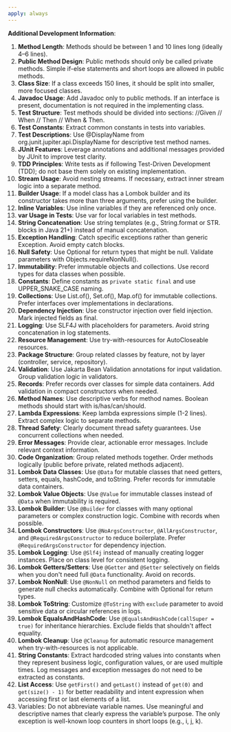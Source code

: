 ```yaml
---
apply: always
---
```


**Additional Development Information**:

1. **Method Length**: Methods should be between 1 and 10 lines long (ideally 4–6 lines).
2. **Public Method Design**: Public methods should only be called private methods. Simple if-else statements and short
   loops are allowed in public methods.
3. **Class Size**: If a class exceeds 150 lines, it should be split into smaller, more focused classes.
4. **Javadoc Usage**: Add Javadoc only to public methods. If an interface is present, documentation is not required in
   the implementing class.
5. **Test Structure**: Test methods should be divided into sections: //Given // When // Then // When & Then.
6. **Test Constants**: Extract common constants in tests into variables.
7. **Test Descriptions**: Use @DisplayName from org.junit.jupiter.api.DisplayName for descriptive test method names.
8. **JUnit Features**: Leverage annotations and additional messages provided by JUnit to improve test clarity.
9. **TDD Principles**: Write tests as if following Test-Driven Development (TDD); do not base them solely on existing
   implementation.
10. **Stream Usage**: Avoid nesting streams. If necessary, extract inner stream logic into a separate method.
11. **Builder Usage**: If a model class has a Lombok builder and its constructor takes more than three arguments, prefer
    using the builder.
12. **Inline Variables**: Use inline variables if they are referenced only once.
13. **var Usage in Tests**: Use var for local variables in test methods.
14. **String Concatenation**: Use string templates (e.g., String.format or STR. blocks in Java 21+) instead of manual
    concatenation.
15. **Exception Handling**: Catch specific exceptions rather than generic Exception. Avoid empty catch blocks.
16. **Null Safety**: Use Optional for return types that might be null. Validate parameters with
    Objects.requireNonNull().
17. **Immutability**: Prefer immutable objects and collections. Use record types for data classes when possible.
18. **Constants**: Define constants as `private static final` and use UPPER_SNAKE_CASE naming.
19. **Collections**: Use List.of(), Set.of(), Map.of() for immutable collections. Prefer interfaces over implementations
    in declarations.
20. **Dependency Injection**: Use constructor injection over field injection. Mark injected fields as final.
21. **Logging**: Use SLF4J with placeholders for parameters. Avoid string concatenation in log statements.
22. **Resource Management**: Use try-with-resources for AutoCloseable resources.
23. **Package Structure**: Group related classes by feature, not by layer (controller, service, repository).
24. **Validation**: Use Jakarta Bean Validation annotations for input validation. Group validation logic in validators.
25. **Records**: Prefer records over classes for simple data containers. Add validation in compact constructors when
    needed.
26. **Method Names**: Use descriptive verbs for method names. Boolean methods should start with is/has/can/should.
27. **Lambda Expressions**: Keep lambda expressions simple (1-2 lines). Extract complex logic to separate methods.
28. **Thread Safety**: Clearly document thread safety guarantees. Use concurrent collections when needed.
29. **Error Messages**: Provide clear, actionable error messages. Include relevant context information.
30. **Code Organization**: Group related methods together. Order methods logically (public before private, related
    methods adjacent).
31. **Lombok Data Classes**: Use `@Data` for mutable classes that need getters, setters, equals, hashCode, and toString.
    Prefer records for immutable data containers.
32. **Lombok Value Objects**: Use `@Value` for immutable classes instead of `@Data` when immutability is required.
33. **Lombok Builder**: Use `@Builder` for classes with many optional parameters or complex construction logic. Combine
    with records when possible.
34. **Lombok Constructors**: Use `@NoArgsConstructor`, `@AllArgsConstructor`, and `@RequiredArgsConstructor` to reduce
    boilerplate. Prefer `@RequiredArgsConstructor` for dependency injection.
35. **Lombok Logging**: Use `@Slf4j` instead of manually creating logger instances. Place on class level for consistent
    logging.
36. **Lombok Getters/Setters**: Use `@Getter` and `@Setter` selectively on fields when you don't need full `@Data`
    functionality. Avoid on records.
37. **Lombok NonNull**: Use `@NonNull` on method parameters and fields to generate null checks automatically. Combine
    with Optional for return types.
38. **Lombok ToString**: Customize `@ToString` with `exclude` parameter to avoid sensitive data or circular references
    in logs.
39. **Lombok EqualsAndHashCode**: Use `@EqualsAndHashCode(callSuper = true)` for inheritance hierarchies. Exclude fields
    that shouldn't affect equality.
40. **Lombok Cleanup**: Use `@Cleanup` for automatic resource management when try-with-resources is not applicable.
41. **String Constants**: Extract hardcoded string values into constants when they represent business logic,
    configuration values, or are used multiple times. Log messages and exception messages do not need to be extracted as
    constants.
42. **List Access**: Use `getFirst()` and `getLast()` instead of `get(0)` and `get(size() - 1)` for better readability
    and intent expression when accessing first or last elements of a list.
43. Variables: Do not abbreviate variable names. Use meaningful and descriptive names that clearly express the
    variable’s purpose. The only exception is well-known loop counters in short loops (e.g., i, j, k).